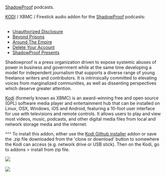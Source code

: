 <a href="https://shadowproof.com">ShadowProof</a> podcasts.<br>

<a href="kodi.tv">KODI<a> / XBMC / Firestick audio addon for the <a href="https://shadowproof.com/">ShadowProof</a> podcasts:<br>
<br>
- <a href="https://shadowproof.com/category/dissenter/unauthorized-disclosure/">Unauthorized Disclosure</a><br>
- <a href="https://shadowproof.com/beyond-prisons/">Beyond Prisons</a><br>
- <a href="https://shadowproof.com/category/next-cold-war/around-the-empire/">Around The Empire</a><br>
- <a href="https://shadowproof.com/category/sharp-edges/delete-your-account/">Delete Your Account</a><br>
- <a href="https://shadowproof.com/category/shadowproof-presents/">ShadowProof Presents</a><br>

Shadowproof is a press organization driven to expose systemic abuses of power in business and government while at the same time developing a model for independent journalism that supports a diverse range of young freelance writers and contributors. It is intrinsically committed to elevating voices from marginalized communities, as well as dissenting perspectives which deserve greater attention.<br>

<a href="www.kodi.tv">Kodi</a> (formerly known as XBMC) is an award-winning free and open source (GPL) software media player and entertainment hub that can be installed on Linux, OSX, Windows, iOS and Android, featuring a 10-foot user interface for use with televisions and remote controls. It allows users to play and view most videos, music, podcasts, and other digital media files from local and network storage media and the internet.<br>

^^^ To install this addon, either use the <a href="https://www.tvaddons.co/github-browser-kodi/">Kodi Github installer</a> addon or save the .zip file downloaded from the 'clone or download' button to somewhere the Kodi can access (e.g. network drive or USB stick). Then on the Kodi, go to addons > install from zip file.<br>

<img src="https://shadowproof.com/wp-content/uploads/2015/07/sp-logo.png"><br>
<br><a href="http://www.kodi.tv"><img src="https://kodi.tv/sites/default/files/page/field_image/about--devices.jpg">
